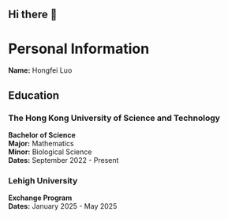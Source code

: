 ## Hi there 👋

<!--
**FiFi-Luo/FiFi-Luo** is a ✨ _special_ ✨ repository because its `README.md` (this file) appears on your GitHub profile.

Here are some ideas to get you started:

- 🔭 I’m currently working on ...
- 🌱 I’m currently learning ...
- 👯 I’m looking to collaborate on ...
- 🤔 I’m looking for help with ...
- 💬 Ask me about ...
- 📫 How to reach me: ...
- 😄 Pronouns: ...
- ⚡ Fun fact: ...
-->

# Personal Information

**Name:** Hongfei Luo

## Education

### The Hong Kong University of Science and Technology  
**Bachelor of Science**  
**Major:** Mathematics  
**Minor:** Biological Science    
**Dates:** September 2022 - Present

### Lehigh University  
**Exchange Program**    
**Dates:** January 2025 - May 2025
